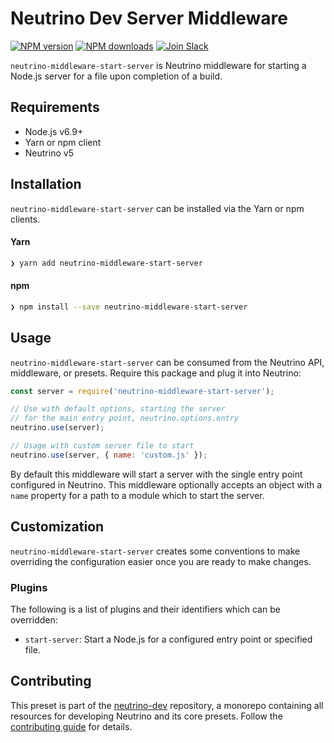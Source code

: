 # Neutrino Dev Server Middleware
[![NPM version][npm-image]][npm-url] [![NPM downloads][npm-downloads]][npm-url] [![Join Slack][slack-image]][slack-url]

`neutrino-middleware-start-server` is Neutrino middleware for starting a Node.js server for a file upon
completion of a build.

## Requirements

- Node.js v6.9+
- Yarn or npm client
- Neutrino v5

## Installation

`neutrino-middleware-start-server` can be installed via the Yarn or npm clients.

#### Yarn

```bash
❯ yarn add neutrino-middleware-start-server
```

#### npm

```bash
❯ npm install --save neutrino-middleware-start-server
```

## Usage

`neutrino-middleware-start-server` can be consumed from the Neutrino API, middleware, or presets. Require this package
and plug it into Neutrino:

```js
const server = require('neutrino-middleware-start-server');

// Use with default options, starting the server
// for the main entry point, neutrino.options.entry
neutrino.use(server);

// Usage with custom server file to start
neutrino.use(server, { name: 'custom.js' });
```

By default this middleware will start a server with the single entry point configured in Neutrino.
This middleware optionally accepts an object with a `name` property for a path to a module which to start the server.

## Customization

`neutrino-middleware-start-server` creates some conventions to make overriding the configuration easier once you are ready to
make changes.

### Plugins

The following is a list of plugins and their identifiers which can be overridden:

- `start-server`: Start a Node.js for a configured entry point or specified file.

## Contributing

This preset is part of the [neutrino-dev](https://github.com/mozilla-neutrino/neutrino-dev) repository, a monorepo
containing all resources for developing Neutrino and its core presets. Follow the
[contributing guide](https://neutrino.js.org/contributing) for details.

[npm-image]: https://img.shields.io/npm/v/neutrino-middleware-start-server.svg
[npm-downloads]: https://img.shields.io/npm/dt/neutrino-middleware-start-server.svg
[npm-url]: https://npmjs.org/package/neutrino-middleware-start-server
[slack-image]: https://neutrino-slack.herokuapp.com/badge.svg
[slack-url]: https://neutrino-slack.herokuapp.com/
